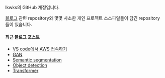 lkwks의 GitHub 계정입니다.

[블로그](https://lkwks.github.io) 관련 repository와 몇몇 사소한 개인 프로젝트 소스파일들이 담긴 repository들이 있습니다.


#### 최근 블로그 포스트
<!-- BLOG-POST-LIST:START -->
- [VS code에서 AWS 접속하기](https://lkwks.github.io/%EA%B8%B0%ED%83%80/2022/04/11/VS-code,-AWS.html)
- [GAN](https://lkwks.github.io/ml/2022/04/08/gan.html)
- [Semantic segmentation](https://lkwks.github.io/ml/2022/04/07/semantic-segmentation.html)
- [Object detection](https://lkwks.github.io/ml/2022/03/31/object-detection.html)
- [Transformer](https://lkwks.github.io/ml/2022/03/27/transformer.html)
<!-- BLOG-POST-LIST:END -->
  
<!--![Top Langs](https://github-readme-stats.vercel.app/api/top-langs/?username=lkwks)-->
